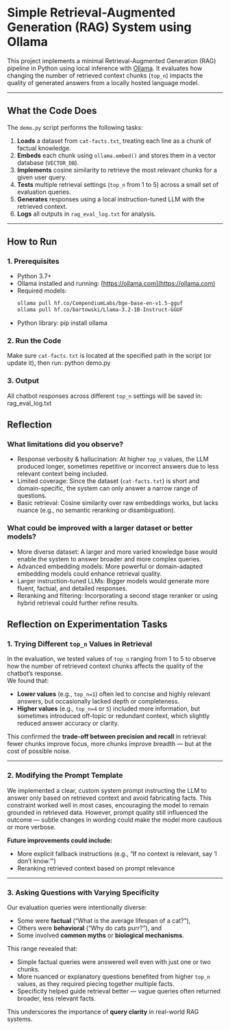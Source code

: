 # Simple Retrieval-Augmented Generation (RAG) System using Ollama

This project implements a minimal Retrieval-Augmented Generation (RAG) pipeline in Python using local inference with [Ollama](https://ollama.com). It evaluates how changing the number of retrieved context chunks (`top_n`) impacts the quality of generated answers from a locally hosted language model.

---

## What the Code Does

The `demo.py` script performs the following tasks:

1. **Loads** a dataset from `cat-facts.txt`, treating each line as a chunk of factual knowledge.
2. **Embeds** each chunk using `ollama.embed()` and stores them in a vector database (`VECTOR_DB`).
3. **Implements** cosine similarity to retrieve the most relevant chunks for a given user query.
4. **Tests** multiple retrieval settings (`top_n` from 1 to 5) across a small set of evaluation queries.
5. **Generates** responses using a local instruction-tuned LLM with the retrieved context.
6. **Logs** all outputs in `rag_eval_log.txt` for analysis.

---

## How to Run

### 1. Prerequisites

- Python 3.7+
- Ollama installed and running: [https://ollama.com](https://ollama.com)
- Required models:
  ```bash
  ollama pull hf.co/CompendiumLabs/bge-base-en-v1.5-gguf
  ollama pull hf.co/bartowski/Llama-3.2-1B-Instruct-GGUF
  
- Python library:
  pip install ollama

### 2. Run the Code
Make sure `cat-facts.txt` is located at the specified path in the script (or update it), then run:
  python demo.py

### 3. Output
All chatbot responses across different `top_n` settings will be saved in:
  rag_eval_log.txt

## Reflection

### What limitations did you observe?

- Response verbosity & hallucination: At higher `top_n` values, the LLM produced longer, sometimes repetitive or incorrect answers due to less relevant context being included.
- Limited coverage: Since the dataset (`cat-facts.txt`) is short and domain-specific, the system can only answer a narrow range of questions.
- Basic retrieval: Cosine similarity over raw embeddings works, but lacks nuance (e.g., no semantic reranking or disambiguation).

### What could be improved with a larger dataset or better models?

- More diverse dataset: A larger and more varied knowledge base would enable the system to answer broader and more complex queries.
- Advanced embedding models: More powerful or domain-adapted embedding models could enhance retrieval quality.
- Larger instruction-tuned LLMs: Bigger models would generate more fluent, factual, and detailed responses.
- Reranking and filtering: Incorporating a second stage reranker or using hybrid retrieval could further refine results.

## Reflection on Experimentation Tasks

### 1. Trying Different `top_n` Values in Retrieval

In the evaluation, we tested values of `top_n` ranging from 1 to 5 to observe how the number of retrieved context chunks affects the quality of the chatbot’s response.  
We found that:

- **Lower values** (e.g., `top_n=1`) often led to concise and highly relevant answers, but occasionally lacked depth or completeness.
- **Higher values** (e.g., `top_n=4` or `5`) included more information, but sometimes introduced off-topic or redundant context, which slightly reduced answer accuracy or clarity.

This confirmed the **trade-off between precision and recall** in retrieval: fewer chunks improve focus, more chunks improve breadth — but at the cost of possible noise.

---

### 2. Modifying the Prompt Template

We implemented a clear, custom system prompt instructing the LLM to answer only based on retrieved context and avoid fabricating facts. This constraint worked well in most cases, encouraging the model to remain grounded in retrieved data. However, prompt quality still influenced the outcome — subtle changes in wording could make the model more cautious or more verbose.

**Future improvements could include:**

- More explicit fallback instructions (e.g., “If no context is relevant, say ‘I don’t know.’”)
- Reranking retrieved context based on prompt relevance

---

### 3. Asking Questions with Varying Specificity

Our evaluation queries were intentionally diverse:

- Some were **factual** (“What is the average lifespan of a cat?”),
- Others were **behavioral** (“Why do cats purr?”), and
- Some involved **common myths** or **biological mechanisms**.

This range revealed that:

- Simple factual queries were answered well even with just one or two chunks.
- More nuanced or explanatory questions benefited from higher `top_n` values, as they required piecing together multiple facts.
- Specificity helped guide retrieval better — vague queries often returned broader, less relevant facts.

This underscores the importance of **query clarity** in real-world RAG systems.

